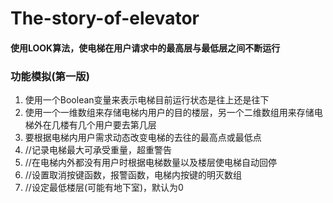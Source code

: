 # The-story-of-elevator

#### 使用LOOK算法，使电梯在用户请求中的最高层与最低层之间不断运行

### 功能模拟(第一版)

1. 使用一个Boolean变量来表示电梯目前运行状态是往上还是往下
2. 使用一个一维数组来存储电梯内用户的目的楼层，另一个二维数组用来存储电梯外在几楼有几个用户要去第几层
3. 要根据电梯内用户需求动态改变电梯的去往的最高点或最低点
4. //记录电梯最大可承受重量，超重警告
5. //在电梯内外都没有用户时根据电梯数量以及楼层使电梯自动回停
6. //设置取消按键函数，报警函数，电梯内按键的明灭数组
7. //设定最低楼层(可能有地下室)，默认为0